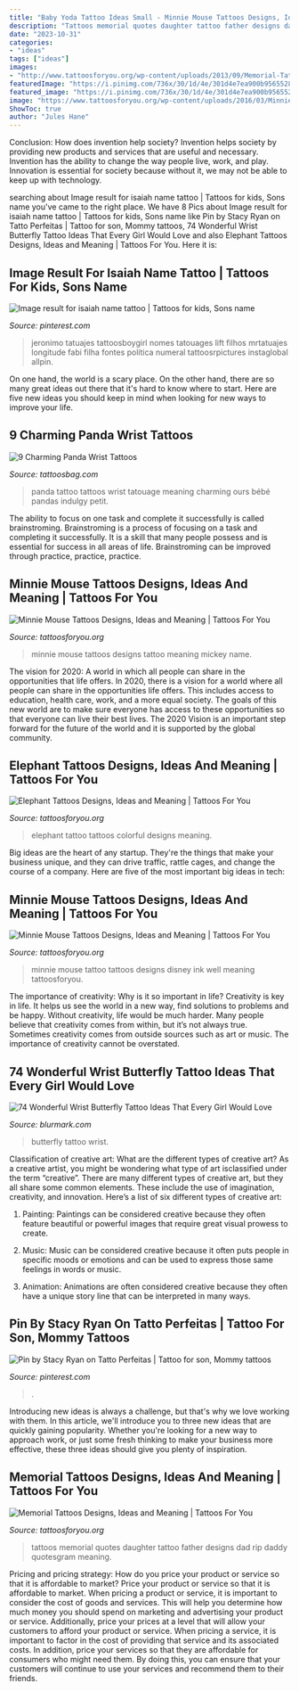 ```yaml
---
title: "Baby Yoda Tattoo Ideas Small - Minnie Mouse Tattoos Designs, Ideas And Meaning"
description: "Tattoos memorial quotes daughter tattoo father designs dad rip daddy quotesgram meaning"
date: "2023-10-31"
categories:
- "ideas"
tags: ["ideas"]
images:
- "http://www.tattoosforyou.org/wp-content/uploads/2013/09/Memorial-Tattoos-Quotes.jpg"
featuredImage: "https://i.pinimg.com/736x/30/1d/4e/301d4e7ea900b95655287d7e4d2f222c.jpg"
featured_image: "https://i.pinimg.com/736x/30/1d/4e/301d4e7ea900b95655287d7e4d2f222c.jpg"
image: "https://www.tattoosforyou.org/wp-content/uploads/2016/03/Minnie-Mouse-Tattoos-Pictures.jpg"
ShowToc: true
author: "Jules Hane"
---
```



Conclusion: How does invention help society?
Invention helps society by providing new products and services that are useful and necessary. Invention has the ability to change the way people live, work, and play. Innovation is essential for society because without it, we may not be able to keep up with technology.

	

		
searching about Image result for isaiah name tattoo | Tattoos for kids, Sons name you've came to the right place. We have 8 Pics about Image result for isaiah name tattoo | Tattoos for kids, Sons name like Pin by Stacy Ryan on Tatto Perfeitas | Tattoo for son, Mommy tattoos, 74 Wonderful Wrist Butterfly Tattoo Ideas That Every Girl Would Love and also Elephant Tattoos Designs, Ideas and Meaning | Tattoos For You. Here it is:
		
    
## Image Result For Isaiah Name Tattoo | Tattoos For Kids, Sons Name

<img loading=lazy src="https://i.pinimg.com/736x/30/1d/4e/301d4e7ea900b95655287d7e4d2f222c.jpg" onerror="this.onerror=null;this.src='https://tse3.mm.bing.net/th?id=OIP.8hnfEGpy5oSuVbHIcCv02AHaNO&amp;pid=15.1';" alt="Image result for isaiah name tattoo | Tattoos for kids, Sons name">

_Source: pinterest.com_

>jeronimo tatuajes tattoosboygirl nomes tatouages lift filhos mrtatuajes longitude fabi filha fontes política numeral tattoosrpictures instaglobal allpin. 

	

On one hand, the world is a scary place. On the other hand, there are so many great ideas out there that it's hard to know where to start. Here are five new ideas you should keep in mind when looking for new ways to improve your life.

    
## 9 Charming Panda Wrist Tattoos

<img loading=lazy src="https://www.tattoosbag.com/wp-content/uploads/2016/09/Small-Baby-Panda-Tattoo-On-Wrist.jpg" onerror="this.onerror=null;this.src='https://tse2.mm.bing.net/th?id=OIP.2rBZiWO1AMxqMsEe5uE9IAHaH7&amp;pid=15.1';" alt="9 Charming Panda Wrist Tattoos">

_Source: tattoosbag.com_

>panda tattoo tattoos wrist tatouage meaning charming ours bébé pandas indulgy petit. 

	

The ability to focus on one task and complete it successfully is called brainstroming. Brainstroming is a process of focusing on a task and completing it successfully. It is a skill that many people possess and is essential for success in all areas of life. Brainstroming can be improved through practice, practice, practice.

    
## Minnie Mouse Tattoos Designs, Ideas And Meaning | Tattoos For You

<img loading=lazy src="https://www.tattoosforyou.org/wp-content/uploads/2016/03/Minnie-Mouse-Tattoos-Pictures.jpg" onerror="this.onerror=null;this.src='https://tse4.mm.bing.net/th?id=OIP.D65X0CbdPw-Rq5Eg65x1ggHaLm&amp;pid=15.1';" alt="Minnie Mouse Tattoos Designs, Ideas and Meaning | Tattoos For You">

_Source: tattoosforyou.org_

>minnie mouse tattoos designs tattoo meaning mickey name. 

	

The vision for 2020: A world in which all people can share in the opportunities that life offers.
In 2020, there is a vision for a world where all people can share in the opportunities life offers. This includes access to education, health care, work, and a more equal society. The goals of this new world are to make sure everyone has access to these opportunities so that everyone can live their best lives. The 2020 Vision is an important step forward for the future of the world and it is supported by the global community.

    
## Elephant Tattoos Designs, Ideas And Meaning | Tattoos For You

<img loading=lazy src="http://www.tattoosforyou.org/wp-content/uploads/2013/09/Colorful-Elephant-Tattoo.jpg" onerror="this.onerror=null;this.src='https://tse3.mm.bing.net/th?id=OIP.L8mkqJMwuuzKVTq-O1jdzQHaLH&amp;pid=15.1';" alt="Elephant Tattoos Designs, Ideas and Meaning | Tattoos For You">

_Source: tattoosforyou.org_

>elephant tattoo tattoos colorful designs meaning. 

	

Big ideas are the heart of any startup. They're the things that make your business unique, and they can drive traffic, rattle cages, and change the course of a company. Here are five of the most important big ideas in tech: 

    
## Minnie Mouse Tattoos Designs, Ideas And Meaning | Tattoos For You

<img loading=lazy src="https://www.tattoosforyou.org/wp-content/uploads/2016/03/Minnie-Mouse-Tattoo.jpg" onerror="this.onerror=null;this.src='https://tse1.mm.bing.net/th?id=OIP.AqxwAwZ8NxnJSKa9E5oXmAHaJ8&amp;pid=15.1';" alt="Minnie Mouse Tattoos Designs, Ideas and Meaning | Tattoos For You">

_Source: tattoosforyou.org_

>minnie mouse tattoo tattoos designs disney ink well meaning tattoosforyou. 

	

The importance of creativity: Why is it so important in life?
Creativity is key in life. It helps us see the world in a new way, find solutions to problems and be happy. Without creativity, life would be much harder. Many people believe that creativity comes from within, but it’s not always true. Sometimes creativity comes from outside sources such as art or music. The importance of creativity cannot be overstated.

    
## 74 Wonderful Wrist Butterfly Tattoo Ideas That Every Girl Would Love

<img loading=lazy src="http://www.blurmark.com/wp-content/uploads/2017/05/Gorgeous-Sky-Blue-Butterfly-Tattoo.jpg" onerror="this.onerror=null;this.src='https://tse1.mm.bing.net/th?id=OIP.W38nk81LOlXXoALz6WzJDwHaJ4&amp;pid=15.1';" alt="74 Wonderful Wrist Butterfly Tattoo Ideas That Every Girl Would Love">

_Source: blurmark.com_

>butterfly tattoo wrist. 

	

Classification of creative art: What are the different types of creative art?
As a creative artist, you might be wondering what type of art isclassified under the term “creative”. There are many different types of creative art, but they all share some common elements. These include the use of imagination, creativity, and innovation. Here’s a list of six different types of creative art:
1. Painting: Paintings can be considered creative because they often feature beautiful or powerful images that require great visual prowess to create.

2. Music: Music can be considered creative because it often puts people in specific moods or emotions and can be used to express those same feelings in words or music.

3. Animation: Animations are often considered creative because they often have a unique story line that can be interpreted in many ways.


    
## Pin By Stacy Ryan On Tatto Perfeitas | Tattoo For Son, Mommy Tattoos

<img loading=lazy src="https://i.pinimg.com/736x/59/c3/77/59c377b2ae284d21f1cd4b2b6a0b7595.jpg" onerror="this.onerror=null;this.src='https://tse4.mm.bing.net/th?id=OIP.28ZF3AHao9krGg3JsOlbAQHaLH&amp;pid=15.1';" alt="Pin by Stacy Ryan on Tatto Perfeitas | Tattoo for son, Mommy tattoos">

_Source: pinterest.com_

>. 

	

Introducing new ideas is always a challenge, but that's why we love working with them. In this article, we'll introduce you to three new ideas that are quickly gaining popularity. Whether you're looking for a new way to approach work, or just some fresh thinking to make your business more effective, these three ideas should give you plenty of inspiration.

    
## Memorial Tattoos Designs, Ideas And Meaning | Tattoos For You

<img loading=lazy src="http://www.tattoosforyou.org/wp-content/uploads/2013/09/Memorial-Tattoos-Quotes.jpg" onerror="this.onerror=null;this.src='https://tse1.mm.bing.net/th?id=OIP.a3hDzoJoKjVr56zr0jdqAwHaJ4&amp;pid=15.1';" alt="Memorial Tattoos Designs, Ideas and Meaning | Tattoos For You">

_Source: tattoosforyou.org_

>tattoos memorial quotes daughter tattoo father designs dad rip daddy quotesgram meaning. 

	

Pricing and pricing strategy: How do you price your product or service so that it is affordable to market?
Price your product or service so that it is affordable to market. When pricing a product or service, it is important to consider the cost of goods and services. This will help you determine how much money you should spend on marketing and advertising your product or service. Additionally, price your prices at a level that will allow your customers to afford your product or service. When pricing a service, it is important to factor in the cost of providing that service and its associated costs. In addition, price your services so that they are affordable for consumers who might need them. By doing this, you can ensure that your customers will continue to use your services and recommend them to their friends.

